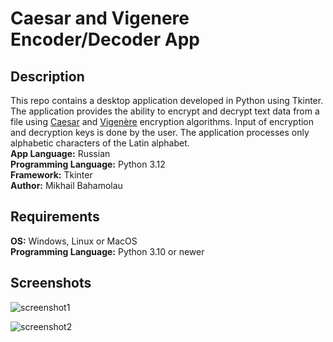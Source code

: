 # Caesar and Vigenere Encoder/Decoder App

## Description

This repo contains a desktop application developed in Python using Tkinter. The application provides the ability to encrypt and decrypt text data from a file using [Caesar](https://www.sciencedirect.com/topics/computer-science/caesar-cipher#:~:text=The%20Caesar%20cipher%20is%20a,another%20in%20a%20consistent%20fashion.) and [Vigenère](https://www.britannica.com/topic/Vigenere-cipher) encryption algorithms. Input of encryption and decryption keys is done by the user. The application processes only alphabetic characters of the Latin alphabet.  
**App Language:** Russian  
**Programming Language:** Python 3.12  
**Framework:** Tkinter  
**Author:** Mikhail Bahamolau  

 ## Requirements

 **OS:** Windows, Linux or MacOS  
 **Programming Language:** Python 3.10 or newer

 ## Screenshots
 ![screenshot1](https://i.imgur.com/v8zkhtl.png)  
   
 ![screenshot2](https://i.imgur.com/fOAvt5M.png)
 

